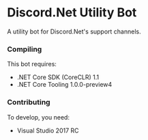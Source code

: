 # Discord.Net Utility Bot
A utility bot for Discord.Net's support channels.

### Compiling
This bot requires:
- .NET Core SDK (CoreCLR) 1.1
- .NET Core Tooling 1.0.0-preview4

### Contributing
To develop, you need:
- Visual Studio 2017 RC